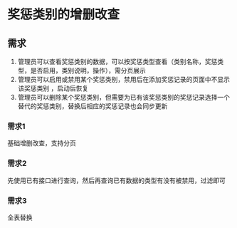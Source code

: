 # 奖惩类别的增删改查
## 需求
1. 管理员可以查看奖惩类别的数据，可以按奖惩类型查看（类别名称，奖惩类型，是否启用，类别说明，操作），需分页展示
2. 管理员可以启用或禁用某个奖惩类别，禁用后在添加奖惩记录的页面中不显示该奖惩类别 ，启动后恢复
3. 管理员可以删除某个奖惩类别，但需要为已有该奖惩类别的奖惩记录选择一个替代的奖惩类别，替换后相应的奖惩记录也会同步更新

### 需求1
基础增删改查，支持分页

### 需求2
先使用已有接口进行查询，然后再查询已有数据的类型有没有被禁用，过滤即可

### 需求3
全表替换